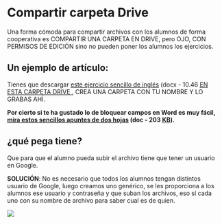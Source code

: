
# Compartir carpeta Drive

Una forma cómoda para compartir archivos con los alumnos de forma cooperativa es COMPARTIR UNA CARPETA EN DRIVE, pero OJO, CON PERMISOS DE EDICIÓN sino no pueden poner los alumnos los ejercicios.

## Un ejemplo de artículo:



Tienes que descargar [este ejercicio sencillo de inglés](EjercicioSimple.docx) (docx - 10.46 [EN ESTA CARPETA DRIVE ](https://drive.google.com/drive/folders/0B3FoIk-apny0VHc5SnVmOVdGSWs?usp=sharing), CREA UNA CARPETA CON TU NOMBRE Y LO GRABAS AHÍ.

**Por cierto si te ha gustado lo de bloquear campos en Word es muy fácil, [mira estos sencillos apuntes de dos hojas](bloqueoword.doc) (doc - 203 <abbr lang="en" title="KiloBytes">KB</abbr>).**



## ¿qué pega tiene?

Que para que el alumno pueda subir el archivo tiene que tener un usuario en Google.

****SOLUCIÓN****: No es necesario que todos los alumnos tengan distintos usuario de Google, luego creamos uno genérico, se les proporciona a los alumnos ese usuario y contraseña y que suban los archivos, eso sí cada uno con su nombre de archivo para saber cual es de quien.

![](http://blog.storagemadeeasy.com/wp-content/uploads/2015/10/Dollarphotoclub_73234788.jpg)



